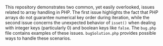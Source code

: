 This repository demonstrates two common, yet easily overlooked, issues related to array handling in PHP. The first issue highlights the fact that PHP arrays do not guarantee numerical key order during iteration, while the second issue concerns the unexpected behavior of `isset()` when dealing with integer keys (particularly 0) and boolean keys like `false`.  The `bug.php` file contains examples of these issues. `bugSolution.php` provides possible ways to handle these scenarios.